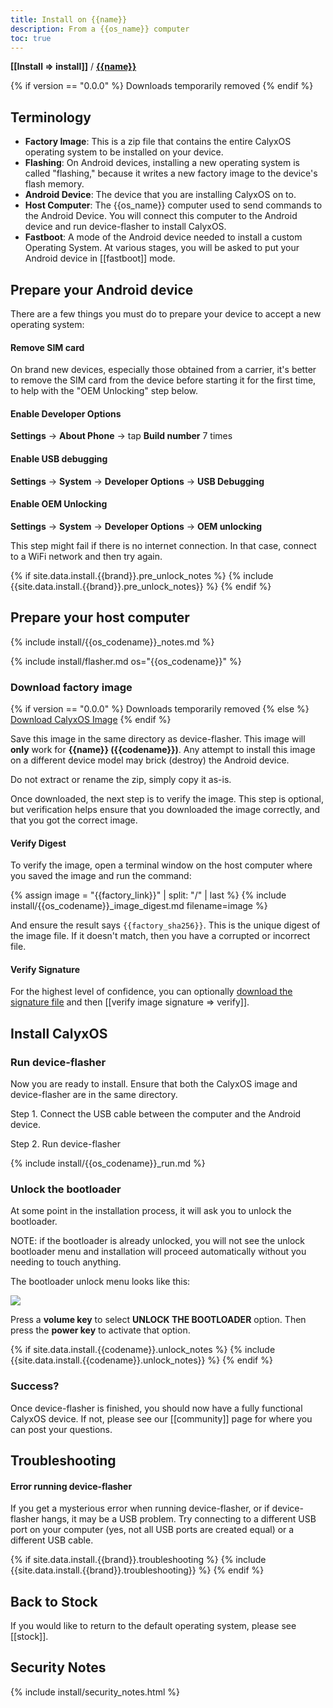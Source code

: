 ```yaml
---
title: Install on {{name}}
description: From a {{os_name}} computer
toc: true
---
```


<strong>[[Install => install]]</strong> / <strong><a href="/install/devices/{{codename}}/">{{name}}</a></strong>

{% if version == "0.0.0" %}
Downloads temporarily removed
{% endif %}

## Terminology

* **Factory Image**: This is a zip file that contains the entire CalyxOS operating system to be installed on your device.
* **Flashing**: On Android devices, installing a new operating system is called "flashing," because it writes a new factory image to the device's flash memory.
* **Android Device**: The device that you are installing CalyxOS on to.
* **Host Computer**: The {{os_name}} computer used to send commands to the Android Device. You will connect this computer to the Android device and run device-flasher to install CalyxOS.
* **Fastboot**: A mode of the Android device needed to install a custom Operating System. At various stages, you will be asked to put your Android device in [[fastboot]] mode.

## Prepare your Android device

There are a few things you must do to prepare your device to accept a new operating system:

#### Remove SIM card

On brand new devices, especially those obtained from a carrier, it's better to remove the SIM card from the device before starting it for the first time, to help with the "OEM Unlocking" step below.

#### Enable Developer Options

**Settings** &rarr; **About Phone** &rarr; tap **Build number** 7 times

#### Enable USB debugging

**Settings** &rarr; **System** &rarr; **Developer Options** &rarr; **USB Debugging**

#### Enable OEM Unlocking

**Settings** &rarr; **System** &rarr; **Developer Options** &rarr; **OEM unlocking**

This step might fail if there is no internet connection. In that case, connect to a WiFi network and then try again.

\{% if site.data.install.{{brand}}.pre_unlock_notes \%}
\{% include \{{site.data.install.{{brand}}.pre_unlock_notes\}} \%}
\{% endif \%}

## Prepare your host computer

\{% include install/{{os_codename}}_notes.md \%}

\{% include install/flasher.md os="{{os_codename}}" \%}

### Download factory image

{% if version == "0.0.0" %}
Downloads temporarily removed
{% else %}
<a class="btn" href="{{factory_link}}">Download CalyxOS Image</a>
{% endif %}

Save this image in the same directory as device-flasher. This image will **only** work for **{{name}} ({{codename}})**. Any attempt to install this image on a different device model may brick (destroy) the Android device.

Do not extract or rename the zip, simply copy it as-is.

Once downloaded, the next step is to verify the image. This step is optional, but verification helps ensure that you downloaded the image correctly, and that you got the correct image.

#### Verify Digest

To verify the image, open a terminal window on the host computer where you saved the image and run the command:

\{% assign image = "{{factory_link}}" | split: "/" | last \%}
\{% include install/{{os_codename}}_image_digest.md filename=image \%}

And ensure the result says `{{factory_sha256}}`. This is the unique digest of the image file. If it doesn't match, then you have a corrupted or incorrect file.

#### Verify Signature

For the highest level of confidence, you can optionally <a href="{{factory_link | append: '.minisig' }}">download the signature file</a> and then [[verify image signature => verify]].

## Install CalyxOS

### Run device-flasher

Now you are ready to install. Ensure that both the CalyxOS image and device-flasher are in the same directory.

Step 1. Connect the USB cable between the computer and the Android device.

Step 2. Run device-flasher

\{% include install/{{os_codename}}_run.md \%}

### Unlock the bootloader

At some point in the installation process, it will ask you to unlock the bootloader.

NOTE: if the bootloader is already unlocked, you will not see the unlock bootloader menu and installation will proceed automatically without you needing to touch anything.

The bootloader unlock menu looks like this:

<img src="../../../unlock-bootloader.jpg">

Press a **volume key** to select **UNLOCK THE BOOTLOADER** option. Then press the **power key** to activate that option.

\{% if site.data.install.{{codename}}.unlock_notes \%}
\{% include \{{site.data.install.{{codename}}.unlock_notes\}} \%}
\{% endif \%}

### Success?

Once device-flasher is finished, you should now have a fully functional CalyxOS device. If not, please see our [[community]] page for where you can post your questions.

## Troubleshooting

#### Error running device-flasher

If you get a mysterious error when running device-flasher, or if device-flasher hangs, it may be a USB problem. Try connecting to a different USB port on your computer (yes, not all USB ports are created equal) or a different USB cable.

\{% if site.data.install.{{brand}}.troubleshooting \%}
\{% include \{{site.data.install.{{brand}}.troubleshooting\}} \%}
\{% endif \%}

## Back to Stock

If you would like to return to the default operating system, please see [[stock]].

## Security Notes

\{% include install/security_notes.html \%}
